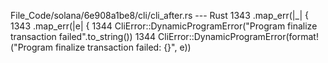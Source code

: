 File_Code/solana/6e908a1be8/cli/cli_after.rs --- Rust
1343         .map_err(|_| {                                                                                                                                  1343         .map_err(|e| {
1344             CliError::DynamicProgramError("Program finalize transaction failed".to_string())                                                            1344             CliError::DynamicProgramError(format!("Program finalize transaction failed: {}", e))

